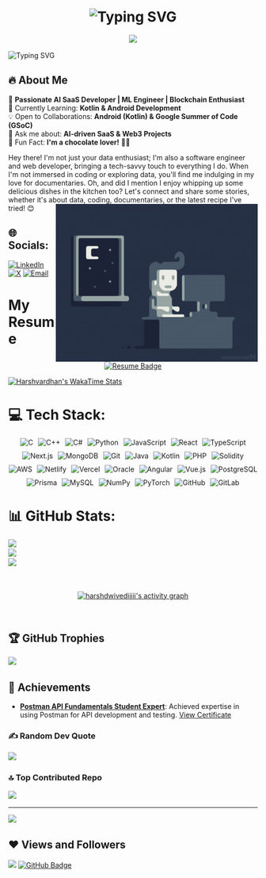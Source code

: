 <h1 align="center">
  <img src="https://readme-typing-svg.demolab.com?font=Fira+Code&weight=500&size=30&pause=1000&color=00FFFF&center=true&vCenter=true&width=500&height=40&lines=Hey+There!+I'm+Harshvardhan+Dwivedi;AI+SaaS+Developer+%7C+ML+Engineer;Kotlin+%7C+Flutter+%7C+Next.js+%7C+Blockchain" alt="Typing SVG" />
</h1>

<p align="center">
  <img src="https://media.giphy.com/media/qgQUggAC3Pfv687qPC/giphy.gif" width="50%" />
</p>

![Typing SVG](https://readme-typing-svg.herokuapp.com?font=Fira+Code&pause=1000&color=F75C7E&width=435&lines=AI+SaaS+Developer+%7C+ML+Enthusiast;Full+Stack+Developer+%7C+Blockchain+Lover;Open+Source+Contributor+%7C+Hackathon+Addict)


## 🔥 About Me 
🎯 **Passionate AI SaaS Developer | ML Engineer | Blockchain Enthusiast**  
🌱 Currently Learning: **Kotlin & Android Development**  
💡 Open to Collaborations: **Android (Kotlin) & Google Summer of Code (GSoC)**  
📌 Ask me about: **AI-driven SaaS & Web3 Projects**  
🍫 Fun Fact: **I'm a chocolate lover!** 🍩🍪   



Hey there! I'm not just your data enthusiast; I'm also a software engineer and web developer, bringing a tech-savvy touch to everything I do. When I'm not immersed in coding or exploring data, you'll find me indulging in my love for documentaries. Oh, and did I mention I enjoy whipping up some delicious dishes in the kitchen too? Let's connect and share some stories, whether it's about data, coding, documentaries, or the latest recipe I've tried! 😊
<img align="right" alt="GIF" src="https://github.com/harshdwivediiiii/harshdwivediiiii/blob/main/coding.gif" width="408" height="318" />


## 🌐 Socials:
[![LinkedIn](https://img.shields.io/badge/LinkedIn-%230077B5.svg?logo=linkedin&logoColor=white)](https://linkedin.com/in/harshvardhan-dwivedi-86b375290)  
[![X](https://img.shields.io/badge/X-black.svg?logo=X&logoColor=white)](https://x.com/Harshvdwivediii)
[![Email](https://img.shields.io/badge/Email-D14836?logo=gmail&logoColor=white)](mailto:harshvardhandwivedi18@gmail.com) 


# My Resume 
<p align="center">
<a href="https://github.com/harshdwivediiiii/harshdwivediiiii/blob/main/resume.pdf">
    <img src="https://img.shields.io/badge/My%20Resume-Click%20Here-blue?style=for-the-badge&logo=readme&logoColor=white" alt="Resume Badge">
</a>
</p>


[![Harshvardhan's WakaTime Stats](https://github-readme-stats.vercel.app/api/wakatime?username=harshdwivediiii&layout=compact&theme=blue-green)](https://wakatime.com/@harshdwivediiii)

# 💻 Tech Stack:
<div style="display: flex; flex-wrap: wrap; justify-content: center; gap: 10px;">

<img class="tech-badge" src="https://img.shields.io/badge/c-%2300599C.svg?style=for-the-badge&logo=c&logoColor=white" alt="C">
        <img class="tech-badge" src="https://img.shields.io/badge/c++-%2300599C.svg?style=for-the-badge&logo=c%2B%2B&logoColor=white" alt="C++">
        <img class="tech-badge" src="https://img.shields.io/badge/c%23-%23239120.svg?style=for-the-badge&logo=csharp&logoColor=white" alt="C#">
        <img class="tech-badge" src="https://img.shields.io/badge/python-3670A0?style=for-the-badge&logo=python&logoColor=ffdd54" alt="Python">
        <img class="tech-badge" src="https://img.shields.io/badge/javascript-%23323330.svg?style=for-the-badge&logo=javascript&logoColor=%23F7DF1E" alt="JavaScript">
        <img class="tech-badge" src="https://img.shields.io/badge/react-%2320232a.svg?style=for-the-badge&logo=react&logoColor=%2361DAFB" alt="React">
        <img class="tech-badge" src="https://img.shields.io/badge/typescript-%23007ACC.svg?style=for-the-badge&logo=typescript&logoColor=white" alt="TypeScript">
        <img class="tech-badge" src="https://img.shields.io/badge/next-black?style=for-the-badge&logo=next.js&logoColor=white" alt="Next.js">
        <img class="tech-badge" src="https://img.shields.io/badge/mongodb-%234ea94b.svg?style=for-the-badge&logo=mongodb&logoColor=white" alt="MongoDB">
        <img class="tech-badge" src="https://img.shields.io/badge/git-%23F05033.svg?style=for-the-badge&logo=git&logoColor=white" alt="Git">
        <img class="tech-badge" src="https://img.shields.io/badge/java-%23ED8B00.svg?style=for-the-badge&logo=openjdk&logoColor=white" alt="Java">
        <img class="tech-badge" src="https://img.shields.io/badge/kotlin-%237F52FF.svg?style=for-the-badge&logo=kotlin&logoColor=white" alt="Kotlin">
        <img class="tech-badge" src="https://img.shields.io/badge/php-%23777BB4.svg?style=for-the-badge&logo=php&logoColor=white" alt="PHP">
        <img class="tech-badge" src="https://img.shields.io/badge/solidity-%23363636.svg?style=for-the-badge&logo=solidity&logoColor=white" alt="Solidity">
        <img class="tech-badge" src="https://img.shields.io/badge/aws-%23FF9900.svg?style=for-the-badge&logo=amazon-aws&logoColor=white" alt="AWS">
        <img class="tech-badge" src="https://img.shields.io/badge/netlify-%23000000.svg?style=for-the-badge&logo=netlify&logoColor=#00C7B7" alt="Netlify">
        <img class="tech-badge" src="https://img.shields.io/badge/vercel-%23000000.svg?style=for-the-badge&logo=vercel&logoColor=white" alt="Vercel">
        <img class="tech-badge" src="https://img.shields.io/badge/oracle-F80000?style=for-the-badge&logo=oracle&logoColor=white" alt="Oracle">
        <img class="tech-badge" src="https://img.shields.io/badge/angular-%23DD0031.svg?style=for-the-badge&logo=angular&logoColor=white" alt="Angular">
        <img class="tech-badge" src="https://img.shields.io/badge/vue.js-%2335495e.svg?style=for-the-badge&logo=vuedotjs&logoColor=%234FC08D" alt="Vue.js">
        <img class="tech-badge" src="https://img.shields.io/badge/postgres-%23316192.svg?style=for-the-badge&logo=postgresql&logoColor=white" alt="PostgreSQL">
        <img class="tech-badge" src="https://img.shields.io/badge/prisma-3982CE?style=for-the-badge&logo=Prisma&logoColor=white" alt="Prisma">
        <img class="tech-badge" src="https://img.shields.io/badge/mysql-4479A1.svg?style=for-the-badge&logo=mysql&logoColor=white" alt="MySQL">
        <img class="tech-badge" src="https://img.shields.io/badge/numpy-%23013243.svg?style=for-the-badge&logo=numpy&logoColor=white" alt="NumPy">
        <img class="tech-badge" src="https://img.shields.io/badge/pytorch-%23EE4C2C.svg?style=for-the-badge&logo=PyTorch&logoColor=white" alt="PyTorch">
        <img class="tech-badge" src="https://img.shields.io/badge/github-%23121011.svg?style=for-the-badge&logo=github&logoColor=white" alt="GitHub">
        <img class="tech-badge" src="https://img.shields.io/badge/gitlab-%23181717.svg?style=for-the-badge&logo=gitlab&logoColor=white" alt="GitLab">

</div>

# 📊 GitHub Stats:
![](https://github-readme-stats.vercel.app/api?username=harshdwivediiiii&theme=blue-green&hide_border=false&include_all_commits=true&count_private=true)<br/>
![](https://streak-stats.demolab.com?user=harshdwivediiiii&theme=blue-green&hide_border=false)<br/>
![](https://github-readme-stats.vercel.app/api/top-langs/?username=harshdwivediiiii&theme=blue-green&hide_border=false&include_all_commits=true&count_private=true&layout=compact)


<br/>
<br/>
<div align="center">
  <a href="https://github.com/harshdwivediiiii/github-readme-activity-graph">
    <img alt="harshdwivediiiii's activity graph" src="https://github-readme-activity-graph.vercel.app/graph?username=harshdwivediiiii&theme=github-compact" />
  </a>
</div>
<br/>
<br/>

## 🏆 GitHub Trophies
![](https://github-profile-trophy.vercel.app/?username=harshdwivediiiii&theme=radical&no-frame=false&no-bg=false&margin-w=4)

## 🏅 Achievements
- **[Postman API Fundamentals Student Expert](https://badgr.com/backpack/badges/6753dd9c5e7b5e6be80635be)**: Achieved expertise in using Postman for API development and testing. [View Certificate](https://api.badgr.io/public/assertions/OYaIxmndTmWUBaCr-RHKGg?embedVersion=1&embedWidth=330&embedHeight=191&identity__email=harshvardhandwivedi18%40gmail.com)


### ✍️ Random Dev Quote
![](https://quotes-github-readme.vercel.app/api?type=horizontal&theme=radical)

### 🔝 Top Contributed Repo
![](https://github-contributor-stats.vercel.app/api?username=harshdwivediiiii&limit=5&theme=dark&combine_all_yearly_contributions=true)

---
[![](https://visitcount.itsvg.in/api?id=harshdwivediiiii&icon=0&color=0)](https://visitcount.itsvg.in)

## ❤ Views and Followers

![](https://komarev.com/ghpvc/?username=harshdwivediiiii&color=blueviolet&bg_color=0D1117&color=5BCDEC&line=5BCDEC&point=FFFFFF&hide_border=true)
<a href="https://github.com/harshdwivediiiii?tab=followers"><img src="https://img.shields.io/github/followers/carrycooldude?label=Followers&style=social" alt="GitHub Badge"></a>





<!-- Proudly created with GPRM ( https://gprm.itsvg.in ) -->
